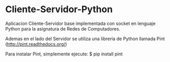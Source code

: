 # Cliente-Servidor-Python
Aplicacion Cliente-Servidor base implementada con socket en lenguaje Python para la asignatura de Redes de Computadores.

Ademas en el lado del Servidor se utiliza una librería de Python llamada Pint (http://pint.readthedocs.org/)

Para instalar Pint, simplemente ejecute:
$ pip install pint